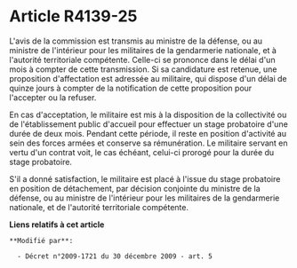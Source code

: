 # Article R4139-25

L'avis de la commission est transmis au ministre de la défense, ou au ministre de l'intérieur pour les militaires de la
gendarmerie nationale, et à l'autorité territoriale compétente. Celle-ci se prononce dans le délai d'un mois à compter de
cette transmission. Si sa candidature est retenue, une proposition d'affectation est adressée au militaire, qui dispose d'un
délai de quinze jours à compter de la notification de cette proposition pour l'accepter ou la refuser. 

En cas d'acceptation, le militaire est mis à la disposition de la collectivité ou de l'établissement public d'accueil pour
effectuer un stage probatoire d'une durée de deux mois. Pendant cette période, il reste en position d'activité au sein des
forces armées et conserve sa rémunération. Le militaire servant en vertu d'un contrat voit, le cas échéant, celui-ci prorogé
pour la durée du stage probatoire.

S'il a donné satisfaction, le militaire est placé à l'issue du stage probatoire en position de détachement, par décision
conjointe du ministre de la défense, ou au ministre de l'intérieur pour les militaires de la gendarmerie nationale, et de
l'autorité territoriale compétente.

**Liens relatifs à cet article**

	**Modifié par**:

	  - Décret n°2009-1721 du 30 décembre 2009 - art. 5
